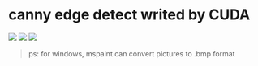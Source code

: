 # canny edge detect writed by CUDA

![](./data/src5.bmp)
![](./data/out7.bmp)
![](./data/out6.bmp)

>ps: for windows, mspaint can convert pictures to .bmp format